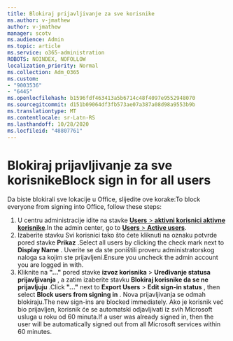 ```yaml
---
title: Blokiraj prijavljivanje za sve korisnike
ms.author: v-jmathew
author: v-jmathew
manager: scotv
ms.audience: Admin
ms.topic: article
ms.service: o365-administration
ROBOTS: NOINDEX, NOFOLLOW
localization_priority: Normal
ms.collection: Adm_O365
ms.custom:
- "9003536"
- "6445"
ms.openlocfilehash: b1596fdf463413a5b6714c48f4097e9552948070
ms.sourcegitcommit: d151b09064df3fb573ae07a387a08d98a9553b9b
ms.translationtype: MT
ms.contentlocale: sr-Latn-RS
ms.lasthandoff: 10/28/2020
ms.locfileid: "48807761"
---
```

# <a name="block-sign-in-for-all-users"></a><span data-ttu-id="49ef3-102">Blokiraj prijavljivanje za sve korisnike</span><span class="sxs-lookup"><span data-stu-id="49ef3-102">Block sign in for all users</span></span>

<span data-ttu-id="49ef3-103">Da biste blokirali sve lokacije u Office, slijedite ove korake:</span><span class="sxs-lookup"><span data-stu-id="49ef3-103">To block everyone from signing into Office, follow these steps:</span></span>

1. <span data-ttu-id="49ef3-104">U centru administracije idite na stavke [ **Users**  >  **aktivni korisnici aktivne korisnike**](https://admin.microsoft.com/Adminportal/Home?source=applauncher#/users).</span><span class="sxs-lookup"><span data-stu-id="49ef3-104">In the admin center, go to [**Users** > **Active users**](https://admin.microsoft.com/Adminportal/Home?source=applauncher#/users).</span></span>
2. <span data-ttu-id="49ef3-105">Izaberite stavku Svi korisnici tako što ćete kliknuti na oznaku potvrde pored stavke **Prikaz** .</span><span class="sxs-lookup"><span data-stu-id="49ef3-105">Select all users by clicking the check mark next to **Display Name** .</span></span> <span data-ttu-id="49ef3-106">Uverite se da ste poništili proveru administratorskog naloga sa kojim ste prijavljeni.</span><span class="sxs-lookup"><span data-stu-id="49ef3-106">Ensure you uncheck the admin account you are logged in with.</span></span>
3. <span data-ttu-id="49ef3-107">Kliknite na **"..."** pored stavke **izvoz korisnika**  >  **Uređivanje statusa prijavljivanja** , a zatim izaberite stavku **Blokiraj korisnike da se ne prijavljuju** .</span><span class="sxs-lookup"><span data-stu-id="49ef3-107">Click **"..."** next to **Export Users** > **Edit sign-in status** , then select **Block users from signing in** .</span></span> <span data-ttu-id="49ef3-108">Nova prijavljivanja se odmah blokiraju.</span><span class="sxs-lookup"><span data-stu-id="49ef3-108">The new sign-ins are blocked immediately.</span></span> <span data-ttu-id="49ef3-109">Ako je korisnik već bio prijavljen, korisnik će se automatski odjavljivati iz svih Microsoft usluga u roku od 60 minuta.</span><span class="sxs-lookup"><span data-stu-id="49ef3-109">If a user was already signed in, then the user will be automatically signed out from all Microsoft services within 60 minutes.</span></span>
